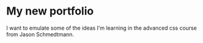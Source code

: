 # My new portfolio   

I want to emulate some of the ideas I'm learning in the advanced css course from Jason Schmedtmann.




